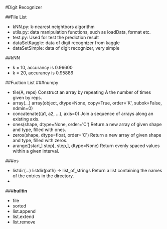 #Digit Recognizer

##File List
* kNN.py: k-nearest neightbors algorithm
* utils.py: data manipulation functions, such as loadData, format etc.
* test.py: Used for test the prediction result
* dataSetKaggle: data of digit recognizer from kaggle
* dataSetSimple: data of digit recognizer, very simple

##kNN
* k = 10, accurancy is 0.96600
* k = 20, accurancy is 0.95886

##Fuction List
###numpy
* tile(A, reps)
    Construct an array by repeating A the number of times given by reps.
* array(...)
    array(object, dtype=None, copy=True, order='K', subok=False, ndmin=0)
* concatenate((a1, a2, ...), axis=0)
    Join a sequence of arrays along an existing axis.
* ones(shape, dtype=None, order='C')
    Return a new array of given shape and type, filled with ones.
* zeros(shape, dtype=float, order='C')
    Return a new array of given shape and type, filled with zeros.
* arange([start,] stop[, step,], dtype=None)
    Return evenly spaced values within a given interval.



###os
* listdir(...)
    listdir(path) -> list_of_strings
    Return a list containing the names of the entries in the directory.
*


###__builtin__
* file
* sorted
* list.append
* list.extend
* list.remove
